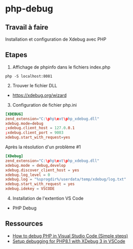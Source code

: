 # php-debug

## Travail à faire 

Installation et configuration de Xdebug avec PHP

## Etapes 

1. Affichage de phpinfo dans le fichiers index.php

```
php -S localhost:8081
```

2. Trouver le fichier DLL

- https://xdebug.org/wizard

3. Configuration de fichier php.ini

```conf
[XDEBUG]
zend_extension="C:\php\ext\php_xdebug.dll"
xdebug.mode=debug
;xdebug.client_host = 127.0.0.1
;xdebug.client_port = 9003
xdebug.start_with_request=yes
```

Après la résolution d'un problème  #1

```conf
[XDebug]
zend_extension="C:\php\ext\php_xdebug.dll"
xdebug.mode = debug,develop
xdebug.discover_client_host = yes
xdebug.log_level = 0
xdebug.log = "%sprogdir%/userdata/temp/xdebug/log.txt"
xdebug.start_with_request = yes
xdebug.idekey = VSCODE
```



4. Installation de l'extention VS Code 
- PHP Debug


## Ressources
- [How to debug PHP in Visual Studio Code (Simple steps)](https://www.youtube.com/watch?v=8ka_Efpl21Y)
- [Setup debugging for PHP8.1 with XDebug 3 in VSCode](https://www.youtube.com/watch?v=HrQWtbxY1Hs)